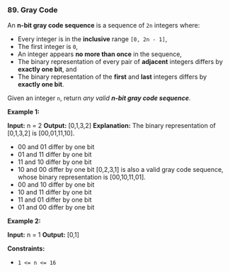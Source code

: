 ### 89\. Gray Code

An **n-bit gray code sequence** is a sequence of `2n` integers where:

*   Every integer is in the **inclusive** range `[0, 2n - 1]`,
*   The first integer is `0`,
*   An integer appears **no more than once** in the sequence,
*   The binary representation of every pair of **adjacent** integers differs by **exactly one bit**, and
*   The binary representation of the **first** and **last** integers differs by **exactly one bit**.

Given an integer `n`, return _any valid **n-bit gray code sequence**_.

**Example 1:**

**Input:** n = 2
**Output:** \[0,1,3,2\]
**Explanation:**
The binary representation of \[0,1,3,2\] is \[00,01,11,10\].
- 00 and 01 differ by one bit
- 01 and 11 differ by one bit
- 11 and 10 differ by one bit
- 10 and 00 differ by one bit
\[0,2,3,1\] is also a valid gray code sequence, whose binary representation is \[00,10,11,01\].
- 00 and 10 differ by one bit
- 10 and 11 differ by one bit
- 11 and 01 differ by one bit
- 01 and 00 differ by one bit

**Example 2:**

**Input:** n = 1
**Output:** \[0,1\]

**Constraints:**

*   `1 <= n <= 16`
